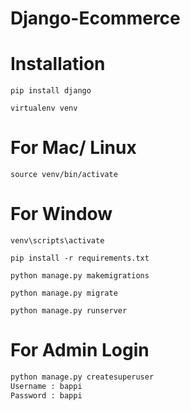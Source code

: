 # Django-Ecommerce


# Installation

`pip install django`

`virtualenv venv`

# For Mac/ Linux

`source venv/bin/activate`

# For Window

`venv\scripts\activate`

`pip install -r requirements.txt`

`python manage.py makemigrations`

`python manage.py migrate`

`python manage.py runserver`

# For Admin Login

```python
python manage.py createsuperuser
Username : bappi
Password : bappi
```

